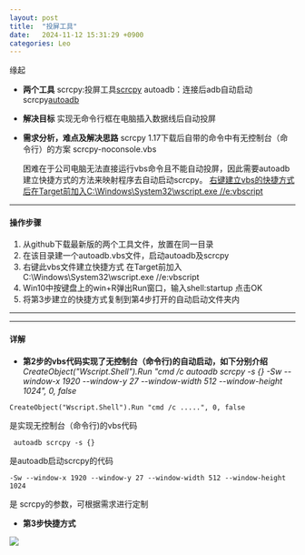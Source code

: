 ```yaml
---
layout: post
title:  "投屏工具"
date:   2024-11-12 15:31:29 +0900
categories: Leo
---
```

缘起
* **两个工具**
  scrcpy:投屏工具[scrcpy](https://github.com/Genymobile/scrcpy)
  autoadb：连接后adb自动启动scrcpy[autoadb](https://github.com/rom1v/autoadb)
* **解决目标**
  实现无命令行框在电脑插入数据线后自动投屏
* **需求分析，难点及解决思路**
  scrcpy 1.17下载后自带的命令中有无控制台（命令行）的方案  scrcpy-noconsole.vbs         
  
  困难在于公司电脑无法直接运行vbs命令且不能自动投屏，因此需要autoadb建立快捷方式的方法来映射程序去自动启动scrcpy。
<u>右键建立vbs的快捷方式后在Target前加入C:\Windows\System32\wscript.exe //e:vbscript</u>
------
  #### 操作步骤
1. 从github下载最新版的两个工具文件，放置在同一目录
2. 在该目录建一个autoadb.vbs文件，启动autoadb及scrcpy
3. 右键此vbs文件建立快捷方式 在Target前加入C:\Windows\System32\wscript.exe //e:vbscript
4. Win10中按键盘上的win+R弹出Run窗口，输入shell:startup 点击OK
5. 将第3步建立的快捷方式复制到第4步打开的自动启动文件夹内 
* * *
* * *
#### 详解
- **第2步的vbs代码实现了无控制台（命令行)的自动启动，如下分别介绍**
*CreateObject("Wscript.Shell").Run "cmd /c autoadb scrcpy -s {} -Sw --window-x 1920 --window-y 27 --window-width 512 --window-height 1024", 0, false*
```
CreateObject("Wscript.Shell").Run "cmd /c .....", 0, false
```
是实现无控制台（命令行)的vbs代码
```
 autoadb scrcpy -s {} 
```
是autoadb启动scrcpy的代码
```
-Sw --window-x 1920 --window-y 27 --window-width 512 --window-height 1024 
```
是 scrcpy的参数，可根据需求进行定制
- **第3步快捷方式**

![](https://cdn.nlark.com/yuque/0/2024/png/26130036/1732513562836-0126d59f-694c-44a0-93f6-4da486797dca.png)
